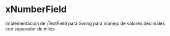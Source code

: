 # xNumberField
Implementación de jTextField para Swing para manejo de valores decimales con separador de miles
